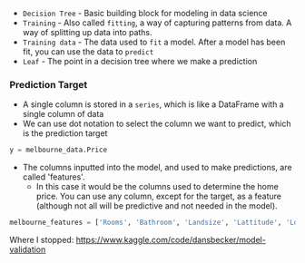 - `Decision Tree` - Basic building block for modeling in data science
- `Training` - Also called `fitting`, a way of capturing patterns from data. A way of splitting up data into paths.
- `Training data` - The data used to `fit` a model. After a model has been fit, you can use the data to `predict`
- `Leaf` - The point in a decision tree where we make a prediction

### Prediction Target

- A single column is stored in a `series`, which is like a DataFrame with a single column of data
- We can use dot notation to select the column we want to predict, which is the prediction target

```python
y = melbourne_data.Price
```

- The columns inputted into the model, and used to make predictions, are called 'features'.
  - In this case it would be the columns used to determine the home price. You can use any column, except for the target, as a feature (although not all will be predictive and not needed in the model).

```python
melbourne_features = ['Rooms', 'Bathroom', 'Landsize', 'Lattitude', 'Longtitude']
```

Where I stopped: https://www.kaggle.com/code/dansbecker/model-validation
